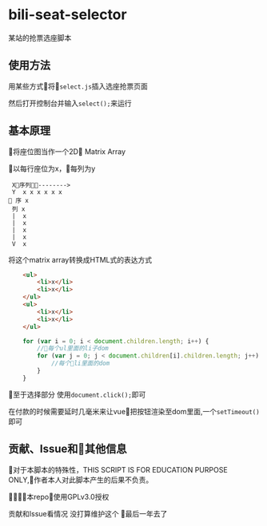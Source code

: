 # bili-seat-selector

某站的抢票选座脚本

## 使用方法

用某些方式将`select.js`插入选座抢票页面

然后打开控制台并输入`select();`来运行

## 基本原理

将座位图当作一个2D Matrix Array

以每行座位为x，每列为y
     
     X序列-------->
     Y  x x x x x x
     序 x
     列 x
     |  x
     |  x
     |  x
     |  x
     V  x

将这个matrix array转换成HTML式的表达方式

```html
    <ul>
        <li>x</li>
        <li>x</li>
    </ul>
    <ul>
        <li>x</li>
        <li>x</li>
    </ul>
```

```javascript
    for (var i = 0; i < document.children.length; i++) {
        //每个ul里面的li子dom
        for (var j = 0; j < document.children[i].children.length; j++) {
            //每个li里面的dom
        } 
    }
```

至于选择部分 使用`document.click();`即可

在付款的时候需要延时几毫米来让vue把按钮渲染至dom里面,一个`setTimeout()`即可

## 贡献、Issue和其他信息

对于本脚本的特殊性，THIS SCRIPT IS FOR EDUCATION PURPOSE ONLY,作者本人对此脚本产生的后果不负责。

本repo使用GPLv3.0授权

贡献和Issue看情况 没打算维护这个 最后一年去了